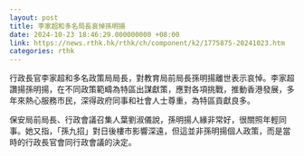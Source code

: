 ```yaml
---
layout: post
title: 李家超和多名局長哀悼孫明揚
date: 2024-10-23 18:46:29.000000000 +08:00
link: https://news.rthk.hk/rthk/ch/component/k2/1775875-20241023.htm
categories: rthk
---
```


行政長官李家超和多名政策局局長，對教育局前局長孫明揚離世表示哀悼。李家超讚揚孫明揚，在不同政策範疇為特區出謀獻策，應對各項挑戰，推動香港發展，多年來熱心服務市民，深得政府同事和社會人士尊重，為特區貢獻良多。

保安局前局長、行政會議召集人葉劉淑儀說，孫明揚人緣非常好，很關照年輕同事。她又指，「孫九招」對日後樓市影響深遠，但這並非孫明揚個人政策，而是當時的行政長官會同行政會議的決定。
